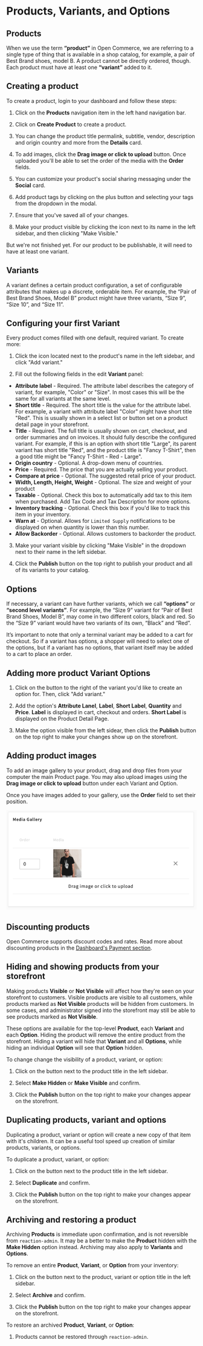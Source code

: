 # Products, Variants, and Options

## Products
When we use the term **“product”** in Open Commerce, we are referring to a single type of thing that is available in a shop catalog, for example, a pair of Best Brand shoes, model B. A product cannot be directly ordered, though. Each product must have at least one **“variant”** added to it.

## Creating a product

To create a product, login to your dashboard and follow these steps:

1. Click on the **Products** navigation item in the left hand navigation bar.

2. Click on **Create Product** to create a product.

3. You can change the product title permalink, subtitle, vendor, description and origin country and more from the **Details** card.

4. To add images, click the **Drag image or click to upload** button. Once uploaded you'll be able to set the order of the media with the **Order** fields.

5. You can customize your product's social sharing messaging under the **Social** card.

6. Add product tags by clicking on the plus button and selecting your tags from the dropdown in the modal.

7. Ensure that you've saved all of your changes.

8. Make your product visible by clicking the icon next to its name in the left sidebar, and then clicking "Make Visible."

But we're not finished yet. For our product to be publishable, it will need to have at least one variant.

## Variants

A variant defines a certain product configuration, a set of configurable attributes that makes up a discrete, orderable item. For example, the “Pair of Best Brand Shoes, Model B” product might have three variants, “Size 9”, “Size 10”, and “Size 11”.

## Configuring your first Variant

Every product comes filled with one default, required variant. To create more:
1. Click the icon located next to the product's name in the left sidebar, and click "Add variant."

2. Fill out the following fields in the edit **Variant** panel:

- **Attribute label** - Required. The attribute label describes the category of variant, for example, "Color" or "Size". In most cases this will be the same for all variants at the same level.
- **Short title** - Required. The short title is the value for the attribute label. For example, a variant with attribute label "Color" might have short title "Red". This is usually shown in a select list or button set on a product detail page in your storefront.
- **Title** - Required. The full title is usually shown on cart, checkout, and order summaries and on invoices. It should fully describe the configured variant. For example, if this is an option with short title "Large", its parent variant has short title "Red", and the product title is "Fancy T-Shirt", then a good title might be "Fancy T-Shirt - Red - Large".
- **Origin country** - Optional. A drop-down menu of countries.
- **Price** - Required. The price that you are actually selling your product.
- **Compare at price** - Optional. The suggested retail price of your product.
- **Width, Length, Height, Weight** - Optional. The size and weight of your product
- **Taxable** - Optional. Check this box to automatically add tax to this item when purchased. Add Tax Code and Tax Description for more options.
- **Inventory tracking** - Optional. Check this box if you'd like to track this item in your inventory.
- **Warn at** - Optional. Allows for `Limited Supply` notifications to be displayed on when quantity is lower than this number.
- **Allow Backorder** - Optional. Allows customers to backorder the product.

3. Make your variant visible by clicking "Make Visible" in the dropdown next to their name in the left sidebar.

4. Click the **Publish** button on the top right to publish your product and all of its variants to your catalog.

## Options

If necessary, a variant can have further variants, which we call **“options”** or **“second level variants”**. For example, the “Size 9” variant for “Pair of Best Brand Shoes, Model B”, may come in two different colors, black and red. So the “Size 9” variant would have two variants of its own, “Black” and “Red”.

It’s important to note that only a terminal variant may be added to a cart for checkout. So if a variant has options, a shopper will need to select one of the options, but if a variant has no options, that variant itself may be added to a cart to place an order.

## Adding more product Variant Options

1. Click on the button to the right of the variant you'd like to create an option for. Then, click "Add variant."

2. Add the option's **Attribute Lanel**, **Label**, **Short Label**, **Quantity** and **Price**. **Label** is displayed in cart, checkout and orders. **Short Label** is displayed on the Product Detail Page. 

3. Make the option visible from the left sidear, then click the **Publish** button on the top right to make your changes show up on the storefront.

## Adding product images

To add an image gallery to your product, drag and drop files from your computer the main Product page. You may also upload images using the **Drag image or click to upload** button under each Variant and Option.

Once you have images added to your gallery, use the **Order** field to set their position.

![](/assets/operator-ui-product-media.png "Product media")

## Discounting products

Open Commerce supports discount codes and rates. Read more about discounting products in the [Dashboard's Payment section](payments-discounts.md).

## Hiding and showing products from your storefront

Making products **Visible** or **Not Visible** will affect how they're seen on your storefront to customers. Visible products are visible to all customers, while products marked as **Not Visible** products will be hidden from customers. In some cases, and administrator signed into the storefront may still be able to see products marked as **Not Visible**.

These options are available for the top-level **Product**, each **Variant** and each **Option**. Hiding the product will remove the entire product from the storefront. Hiding a variant will hide that **Variant** and all **Options**, while hiding an individual **Option** will see that **Option** hidden.

To change change the visibility of a product, variant, or option:

1. Click on the button next to the product title in the left sidebar.

2. Select **Make Hidden** or **Make Visible** and confirm.

3. Click the **Publish** button on the top right to make your changes appear on the storefront.

## Duplicating products, variant and options

Duplicating a product, variant or option will create a new copy of that item with it's children. It can be a useful tool speed up creation of similar products, variants, or options.

To duplicate a product, variant, or option:

1. Click on the button next to the product title in the left sidebar.

2. Select **Duplicate** and confirm.

3. Click the **Publish** button on the top right to make your changes appear on the storefront.

## Archiving and restoring a product

Archiving **Products** is immediate upon confirmation, and is not reversible from `reaction-admin`. It may be a better to make the **Product** hidden with the **Make Hidden** option instead. Archiving may also apply to **Variants** and **Options**.

To remove an entire **Product**, **Variant**, or **Option** from your inventory:

1. Click on the button next to the product, variant or option title in the left sidebar.

2. Select **Archive** and confirm.

3. Click the **Publish** button on the top right to make your changes appear on the storefront.

To restore an archived **Product**, **Variant**, or **Option**:

1. Products cannot be restored through `reaction-admin`.